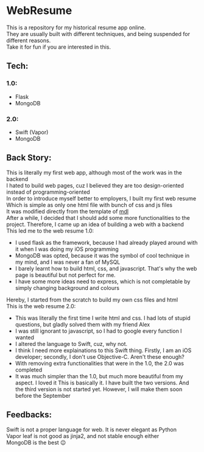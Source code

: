 # WebResume
This is a repository for my historical resume app online.<br>
They are usually built with different techniques, and being suspended for different reasons.<br>
Take it for fun if you are interested in this.
## Tech:
### 1.0:
* Flask
* MongoDB
### 2.0:
* Swift (Vapor)
* MongoDB

## Back Story:
This is literally my first web app, although most of the work was in the backend<br>
I hated to build web pages, cuz I believed they are too design-oriented instead of programming-oriented<br>
In order to introduce myself better to employers, I built my first web resume<br>
Which is simple as only one html file with bunch of css and js files<br>
It was modified directly from the template of [mdl](https://getmdl.io/templates/text-only/index.html)<br>
After a while, I decided that I should add some more functionalities to the project. Therefore, I came up an idea of building a web with a backend<br>
This led me to the web resume 1.0:<br>
* I used flask as the framework, because I had already played around with it when I was doing my iOS programming
* MongoDB was opted, because it was the symbol of cool technique in my mind, and I was never a fan of MySQL
* I barely learnt how to build html, css, and javascript. That's why the web page is beautiful but not perfect for me.
* I have some more ideas need to express, which is not completable by simply changing background and colours

Hereby, I started from the scratch to build my own css files and html<br>
This is the web resume 2.0:<br>
* This was literally the first time I write html and css. I had lots of stupid questions, but gladly solved them with my friend Alex
* I was still ignorant to javascript, so I had to google every function I wanted
* I altered the language to Swift, cuz, why not. 
* I think I need more explainations to this Swift thing. Firstly, I am an iOS developer; secondly, I don't use Objective-C. Aren't these enough?
* With removing extra functionalities that were in the 1.0, the 2.0 was completed
* It was much simpler than the 1.0, but much more beautiful from my aspect. I loved it
This is basically it. I have built the two versions. And the third version is not started yet. However, I will make them soon before the September

## Feedbacks:
Swift is not a proper language for web. It is never elegant as Python<br>
Vapor leaf is not good as jinja2, and not stable enough either<br>
MongoDB is the best :wink: <br>
